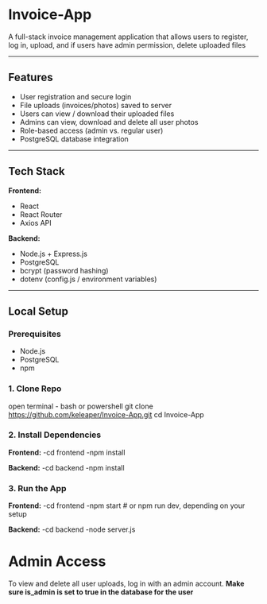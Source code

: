# Invoice-App

A full-stack invoice management application that allows users to register, log in, upload, and if users have admin permission, delete uploaded files

---

## Features
- User registration and secure login
- File uploads (invoices/photos) saved to server
- Users can view / download their uploaded files
- Admins can view, download and delete all user photos
- Role-based access (admin vs. regular user)
- PostgreSQL database integration

---

## Tech Stack

**Frontend:**
- React
- React Router
- Axios API

**Backend:**
- Node.js + Express.js
- PostgreSQL
- bcrypt (password hashing)
- dotenv (config.js / environment variables)

---

## Local Setup

### Prerequisites
- Node.js
- PostgreSQL
- npm

### 1. Clone Repo
open terminal - bash or powershell
git clone https://github.com/keleaper/Invoice-App.git
cd Invoice-App

### 2. Install Dependencies
**Frontend:**
-cd frontend
-npm install

**Backend:**
-cd backend
-npm install

### 3. Run the App
**Frontend:**
-cd frontend
-npm start # or npm run dev, depending on your setup

**Backend:**
-cd backend
-node server.js

# Admin Access
To view and delete all user uploads, log in with an admin account.
__Make sure is_admin is set to true in the database for the user__
